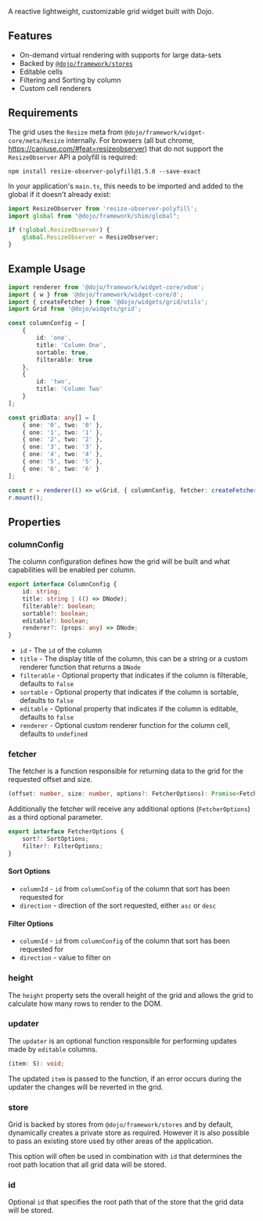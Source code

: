 A reactive lightweight, customizable grid widget built with Dojo.

## Features

 * On-demand virtual rendering with supports for large data-sets
 * Backed by [`@dojo/framework/stores`](https://github.com/dojo/framework/tree/master/src/stores)
 * Editable cells
 * Filtering and Sorting by column
 * Custom cell renderers

## Requirements

The grid uses the `Resize` meta from `@dojo/framework/widget-core/meta/Resize` internally. For browsers (all but chrome, https://caniuse.com/#feat=resizeobserver) that do not support the `ResizeObserver` API a polyfill is required:

```shell
npm install resize-observer-polyfill@1.5.0 --save-exact
```

In your application's `main.ts`, this needs to be imported and added to the global if it doesn't already exist:

```ts
import ResizeObserver from 'resize-observer-polyfill';
import global from "@dojo/framework/shim/global";

if (!global.ResizeObserver) {
	global.ResizeObserver = ResizeObserver;
}
```

## Example Usage

```ts
import renderer from '@dojo/framework/widget-core/vdom';
import { w } from '@dojo/framework/widget-core/d';
import { createFetcher } from '@dojo/widgets/grid/utils';
import Grid from '@dojo/widgets/grid';

const columnConfig = [
	{
		id: 'one',
		title: 'Column One',
		sortable: true,
		filterable: true
	},
	{
		id: 'two',
		title: 'Column Two'
	}
];

const gridData: any[] = [
	{ one: '0', two: '0' },
	{ one: '1', two: '1' },
	{ one: '2', two: '2' },
	{ one: '3', two: '3' },
	{ one: '4', two: '4' },
	{ one: '5', two: '5' },
	{ one: '6', two: '6' }
];

const r = renderer(() => w(Grid, { columnConfig, fetcher: createFetcher(gridData), height: 400 });
r.mount();
```

## Properties

### columnConfig

The column configuration defines how the grid will be built and what capabilities will be enabled per column.

```ts
export interface ColumnConfig {
	id: string;
	title: string | (() => DNode);
	filterable?: boolean;
	sortable?: boolean;
	editable?: boolean;
	renderer?: (props: any) => DNode;
}
```

 * `id` - The `id` of the column
 * `title` - The display title of the column, this can be a string or a custom renderer function that returns a `DNode`
 * `filterable` - Optional property that indicates if the column is filterable, defaults to `false`
 * `sortable` - Optional property that indicates if the column is sortable, defaults to `false`
 * `editable` - Optional property that indicates if the column is editable, defaults to `false`
 * `renderer` - Optional custom renderer function for the column cell, defaults to `undefined`

### fetcher

The fetcher is a function responsible for returning data to the grid for the requested offset and size.

```ts
(offset: number, size: number, options?: FetcherOptions): Promise<FetcherResult<S>>;
```

Additionally the fetcher will receive any additional options (`FetcherOptions`) as a third optional parameter.

```ts
export interface FetcherOptions {
	sort?: SortOptions;
	filter?: FilterOptions;
}
```

#### Sort Options

 * `columnId` - `id` from `columnConfig` of the column that sort has been requested for
 * `direction` - direction of the sort requested, either `asc` or `desc`

#### Filter Options

* `columnId` - `id` from `columnConfig` of the column that sort has been requested for
* `direction` - value to filter on

### height

The `height` property sets the overall height of the grid and allows the grid to calculate how many rows to render to the DOM.

### updater

The `updater` is an optional function responsible for performing updates made by `editable` columns.

```ts
(item: S): void;
```

The updated `item` is passed to the function, if an error occurs during the updater the changes will be reverted in the grid.

### store

Grid is backed by stores from `@dojo/framework/stores` and by default, dynamically creates a private store as required. However it is also possible to pass an existing store used by other areas of the application.

This option will often be used in combination with `id` that determines the root path location that all grid data will be stored.

### id

Optional `id` that specifies the root path that of the store that the grid data will be stored.
